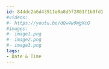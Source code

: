 ```yaml
---
id: 84ddc2a6d43911e8a8d5f2801f1b9fd1
#videos:
#- https://youtu.be/dQw4w9WgXcQ
#images:
#- image1.png
#- image2.png
#- image3.png
tags:
- Date & Time
---
```

